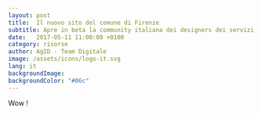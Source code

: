 ```yaml
---
layout: post
title:  Il nuovo sito del comune di Firenze
subtitle: Apre in beta la community italiana dei designers dei servizi pubblici digitali
date:   2017-05-11 11:00:00 +0100
category: risorse
author: AgID - Team Digitale
image: /assets/icons/logo-it.svg
lang: it
backgroundImage:
backgroundColor: "#06c"
---
```


Wow !
